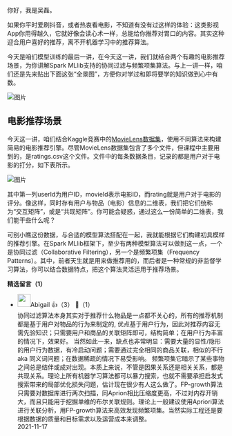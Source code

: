 你好，我是吴磊。

如果你平时爱刷抖音，或者热衷看电影，不知道有没有过这样的体验：这类影视App你用得越久，它就好像会读心术一样，总能给你推荐对胃口的内容。其实这种迎合用户喜好的推荐，离不开机器学习中的推荐算法。

今天是咱们模型训练的最后一讲，在今天这一讲，我们就结合两个有趣的电影推荐场景，为你讲解Spark MLlib支持的协同过滤与频繁项集算法。与上一讲一样，咱们还是先来贴出下面这张“全景图”，方便你对学过和即将要学的知识做到心中有数。

![图片](https://static001.geekbang.org/resource/image/f1/54/f1d0ce11953030d6a9eb4475c7827d54.jpg?wh=1920x2035 "Spark MLlib支持的模型算法")

## 电影推荐场景

今天这一讲，咱们结合Kaggle竞赛中的[MovieLens数据集](https://www.kaggle.com/jneupane12/movielens)，使用不同算法来构建简易的电影推荐引擎。尽管MovieLens数据集包含了多个文件，但课程中主要用到的，是ratings.csv这个文件。文件中的每条数据条目，记录的都是用户对于电影的打分，如下表所示。

![图片](https://static001.geekbang.org/resource/image/dd/9f/ddb19aa4974092047yyc287929953b9f.jpg?wh=1648x710 "ratings.csv样本示例")

其中第一列userId为用户ID，movieId表示电影ID，而rating就是用户对于电影的评分。像这样，同时存有用户与物品（电影）信息的二维表，我们把它们统称为“交互矩阵”，或是“共现矩阵”。你可能会疑惑，通过这么一份简单的二维表，我们能干些什么呢？

可别小瞧这份数据，与合适的模型算法搭配在一起，我就能根据它们构建初具模样的推荐引擎。在Spark MLlib框架下，至少有两种模型算法可以做到这一点，一个是协同过滤（Collaborative Filtering），另一个是频繁项集（Frequency Patterns）。其中，前者天生就是用来做推荐用的，而后者是一种常规的非监督学习算法，你可以结合数据特点，把这个算法灵活运用于推荐场景。
<div><strong>精选留言（1）</strong></div><ul>
<li><img src="https://static001.geekbang.org/account/avatar/00/27/bd/95/882bd4e0.jpg" width="30px"><span>Abigail</span> 👍（3） 💬（1）<div>协同过滤算法本身其实对于推荐什么物品是一点都不关心的，所有的推荐机制都是基于用户对物品的行为来制定的, 优点基于用户行为，因此对推荐内容无需先验知识；只需要用户和商品的关联矩阵即可，结构简单；在用户行为丰富的情况下，效果好。 当然如此一来，缺点也非常明显：需要大量的显性&#47;隐形的用户行为数据，有冷启动问题；需要通过完全相同的商品关联，相似的不行 aka 同义词问题；在数据稀疏的情况下易受影响。
频繁项集它暗示了某些事物之间总是结伴或成对出现。本质上来说，不管是因果关系还是相关关系，都是共现关系。理论上所有机器学习算法都可以暴力搜索，也就不需要承担启发式搜索带来的局部优化损失问题，估计现在很少有人这么做了。FP-growth算法只需要对数据库进行两次扫描，同Aprion相比压缩度更高，不过对内存开销大，而且只能用于挖掘单维的布尔关联规则。理论上一般建议使用Apriori算法进行关联分析，用FP-growth算法来高效发现频繁项集。当然实际工程还是要根据数据的质量和目标需求以及运营成本来调整。</div>2021-11-17</li><br/>
</ul>